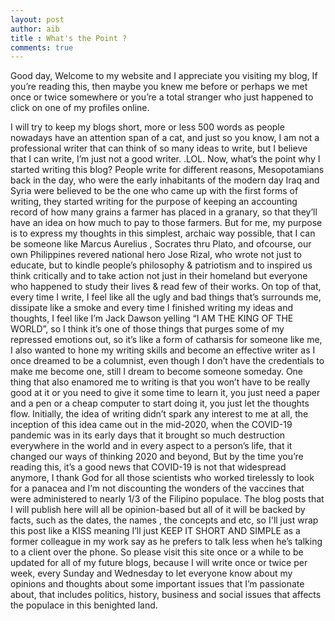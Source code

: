 ```yaml
---
layout: post
author: aib
title : What's the Point ? 
comments: true
---
```

 
Good day, 
Welcome to my website and I appreciate you visiting my blog,
If you’re reading this, then maybe you knew me before or perhaps we met once or twice somewhere or you’re a total stranger who just happened to click on one of my profiles online.



I will try to keep my blogs short, more or less 500 words as people nowadays have an attention span of a cat, and just so you know, I am not a professional writer that can think of so many ideas to write, but I believe that I can write, I’m just not a good writer. .LOL. 
Now, what’s the point why I started writing this blog?  People write for different reasons, Mesopotamians back in the day, who were the early inhabitants of the modern day Iraq and Syria were believed to be the one who came up with the first forms of writing, they started writing for the purpose of keeping an accounting record of how many grains a farmer has placed in a granary, so that they’ll have an idea on how much to pay to those farmers. But for me, my purpose is to express my thoughts in this simplest, archaic way possible, that I can be someone like Marcus Aurelius , Socrates thru Plato, and ofcourse, our own Philippines revered national hero Jose Rizal, who wrote not just to educate, but to kindle people’s philosophy & patriotism and to inspired us think critically and to take action not just in their homeland but everyone who happened to study their lives & read few of their works. On top of that, every time I write, I feel like all the ugly and bad things that’s surrounds me, dissipate like a smoke and every time I finished writing my ideas and thoughts, I feel like I’m Jack Dawson yelling “I AM THE KING OF THE WORLD”, so I think it’s one of those things that purges some of my repressed emotions out, so it’s like a form of catharsis for someone like me,  I also wanted to hone my writing skills and become an effective writer as I once dreamed to be a columnist, even though I don’t have the credentials to make me become one, still I dream to become someone someday. One thing that also enamored me to writing is that you won’t have to be really good at it or you need to give it some time to learn it, you just need a paper and a pen or a cheap computer to start doing it, you just let the thoughts flow. Initially, the idea of writing didn’t spark any interest to me at all, the inception of this idea came out in the mid-2020, when the COVID-19 pandemic was in its early days that it brought so much destruction everywhere in the world and in every aspect to a person’s life,  that it changed our ways of thinking 2020 and beyond,  But by the time you’re reading this, it’s a good news that COVID-19 is not that widespread anymore, I thank God for all those scientists who worked tirelessly to look for a panacea and I’m not discounting the wonders of the vaccines that were administered to nearly 1/3 of the Filipino populace.
The blog posts that I will publish here will all be opinion-based but all of it will be backed by facts, such as the dates, the names , the concepts and etc, so I'll just wrap this post like a KISS meaning I’ll just KEEP IT SHORT AND SIMPLE as a former colleague in my work say as he prefers to talk less when he’s talking to a client over the phone. So please visit this site once or a while to be updated for all of my future blogs, because I will write once or twice per week, every Sunday and Wednesday to let everyone know about my opinions and thoughts about some important issues that I’m passionate about, that includes politics, history, business and social issues that affects the populace in this benighted land. 







